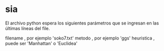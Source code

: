 # sia

El archivo python espera los siguientes parámetros que se ingresan en las últimas líneas del file.

filename , por ejemplo 'soko7.txt'
metodo , por ejemplo 'ggs'
heuristica , puede ser  'Manhattan' o 'Euclidea'


